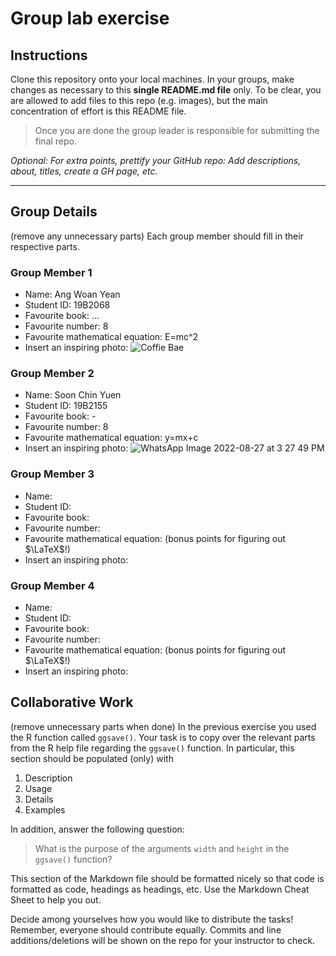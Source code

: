 # Group lab exercise

## Instructions

Clone this repository onto your local machines. 
In your groups, make changes as necessary to this **single README.md file** only. 
To be clear, you are allowed to add files to this repo (e.g. images), but the main concentration of effort is this README file.

> Once you are done the group leader is responsible for submitting the final repo.

*Optional: For extra points, prettify your GitHub repo: Add descriptions, about, titles, create a GH page, etc.*

--------------------------------------------------------------------------------

## Group Details

(remove any unnecessary parts)
Each group member should fill in their respective parts.

### Group Member 1

- Name: Ang Woan Yean
- Student ID: 19B2068
- Favourite book: ...
- Favourite number: 8
- Favourite mathematical equation: E=mc^2
- Insert an inspiring photo: ![Coffie Bae](https://user-images.githubusercontent.com/110547502/187019987-790ce9be-1950-42f8-ad37-19e2051844d8.jpeg)

### Group Member 2

- Name: Soon Chin Yuen
- Student ID: 19B2155
- Favourite book: -
- Favourite number: 8
- Favourite mathematical equation: y=mx+c
- Insert an inspiring photo: ![WhatsApp Image 2022-08-27 at 3 27 49 PM](https://user-images.githubusercontent.com/110475079/187020045-4f32de43-22ea-487b-8f6a-fc51c82bf888.jpeg)

### Group Member 3

- Name:
- Student ID:
- Favourite book:
- Favourite number:
- Favourite mathematical equation: (bonus points for figuring out $\LaTeX$!)
- Insert an inspiring photo:

### Group Member 4

- Name:
- Student ID:
- Favourite book:
- Favourite number:
- Favourite mathematical equation: (bonus points for figuring out $\LaTeX$!)
- Insert an inspiring photo:

## Collaborative Work

(remove unnecessary parts when done)
In the previous exercise you used the R function called `ggsave()`. 
Your task is to copy over the relevant parts from the R help file regarding the `ggsave()` function.
In particular, this section should be populated (only) with 

1. Description
2. Usage
3. Details
4. Examples

In addition, answer the following question:

> What is the purpose of the arguments `width` and `height` in the `ggsave()` function?

This section of the Markdown file should be formatted nicely so that code is formatted as code, headings as headings, etc. Use the Markdown Cheat Sheet to help you out.

Decide among yourselves how you would like to distribute the tasks! Remember, everyone should contribute equally. Commits and line additions/deletions will be shown on the repo for your instructor to check.




